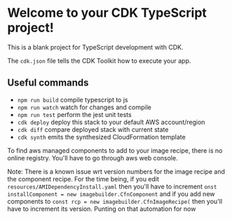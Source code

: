 # Welcome to your CDK TypeScript project!

This is a blank project for TypeScript development with CDK.

The `cdk.json` file tells the CDK Toolkit how to execute your app.

## Useful commands

 * `npm run build`   compile typescript to js
 * `npm run watch`   watch for changes and compile
 * `npm run test`    perform the jest unit tests
 * `cdk deploy`      deploy this stack to your default AWS account/region
 * `cdk diff`        compare deployed stack with current state
 * `cdk synth`       emits the synthesized CloudFormation template


To find aws managed components to add to your image recipe, there is no online registry. You'll have to go through aws web console.

Note: There is a known issue wrt version numbers for the image recipe and the component recipe. For the time being, if you edit `resources/AMIDependencyInstall.yaml` then you'll have to increment `onst installComponent = new imagebuilder.CfnComponent` and if you add new components to `const rcp = new imagebuilder.CfnImageRecipe(` then you'll have to increment its version.
Punting on that automation for now